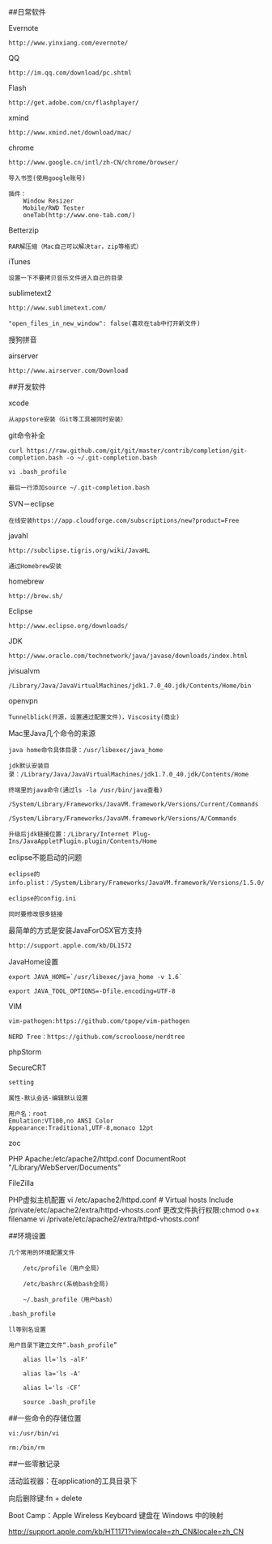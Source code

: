 ##日常软件

Evernote

	http://www.yinxiang.com/evernote/

QQ

	http://im.qq.com/download/pc.shtml

Flash

	http://get.adobe.com/cn/flashplayer/

xmind

	http://www.xmind.net/download/mac/
	

chrome

	http://www.google.cn/intl/zh-CN/chrome/browser/
	
	导入书签(使用google账号)
	
	插件：
		Window Resizer
		Mobile/RWD Tester
		oneTab(http://www.one-tab.com/)
	
Betterzip

	RAR解压缩（Mac自己可以解决tar，zip等格式）
	
iTunes

	设置一下不要拷贝音乐文件进入自己的目录
	
sublimetext2
	
	http://www.sublimetext.com/
	
	"open_files_in_new_window": false(喜欢在tab中打开新文件)
	
搜狗拼音

airserver
	
	http://www.airserver.com/Download


##开发软件

xcode

	从appstore安装（Git等工具被同时安装）
	
git命令补全

	curl https://raw.github.com/git/git/master/contrib/completion/git-completion.bash -o ~/.git-completion.bash
	
	vi .bash_profile
	
	最后一行添加source ~/.git-completion.bash
	
SVN－eclipse

	在线安装https://app.cloudforge.com/subscriptions/new?product=Free

javahl

	http://subclipse.tigris.org/wiki/JavaHL
	
	通过Homebrew安装
	
homebrew

	http://brew.sh/
	
Eclipse

	http://www.eclipse.org/downloads/
	
	
JDK

	http://www.oracle.com/technetwork/java/javase/downloads/index.html
	
jvisualvm

	/Library/Java/JavaVirtualMachines/jdk1.7.0_40.jdk/Contents/Home/bin
	
openvpn

	Tunnelblick(开源，设置通过配置文件)，Viscosity(商业)
	
Mac里Java几个命令的来源

	java home命令具体目录：/usr/libexec/java_home 
	
	jdk默认安装目录：/Library/Java/JavaVirtualMachines/jdk1.7.0_40.jdk/Contents/Home
	
	终端里的java命令(通过ls -la /usr/bin/java查看)
	
	/System/Library/Frameworks/JavaVM.framework/Versions/Current/Commands
	
	/System/Library/Frameworks/JavaVM.framework/Versions/A/Commands
	
	升级后jdk链接位置：/Library/Internet Plug-Ins/JavaAppletPlugin.plugin/Contents/Home

eclipse不能启动的问题

	eclipse的info.plist：/System/Library/Frameworks/JavaVM.framework/Versions/1.5.0/Commands/java
	
	eclipse的config.ini
	
	同时要修改很多链接
	
最简单的方式是安装JavaForOSX官方支持

	http://support.apple.com/kb/DL1572

JavaHome设置

	export JAVA_HOME=`/usr/libexec/java_home -v 1.6`
	
	export JAVA_TOOL_OPTIONS=-Dfile.encoding=UTF-8
	
VIM

	vim-pathogen:https://github.com/tpope/vim-pathogen
	
	NERD Tree：https://github.com/scrooloose/nerdtree

phpStorm

SecureCRT
	
	setting

	属性-默认会话-编辑默认设置

	用户名：root
	Emulation:VT100,no ANSI Color
	Appearance:Traditional,UTF-8,monaco 12pt

zoc
	
PHP
	Apache:/etc/apache2/httpd.conf
	DocumentRoot "/Library/WebServer/Documents"

FileZilla
	
PHP虚拟主机配置
	vi /etc/apache2/httpd.conf
	# Virtual hosts
	Include /private/etc/apache2/extra/httpd-vhosts.conf 
	更改文件执行权限:chmod o+x filename
	vi /private/etc/apache2/extra/httpd-vhosts.conf
	
##环境设置

	几个常用的环境配置文件

		/etc/profile（用户全局）

		/etc/bashrc(系统bash全局)

		~/.bash_profile（用户bash）
	
	.bash_profile

	ll等别名设置
	
	用户目录下建立文件“.bash_profile”
		
		alias ll='ls -alF'
		
		alias la='ls -A'
		
		alias l='ls -CF’
		
		source .bash_profile
		
##一些命令的存储位置

	vi:/usr/bin/vi
	
	rm:/bin/rm
	
##一些零散记录

活动监视器：在application的工具目录下

向后删除键:fn + delete

Boot Camp：Apple Wireless Keyboard 键盘在 Windows 中的映射

http://support.apple.com/kb/HT1171?viewlocale=zh_CN&locale=zh_CN